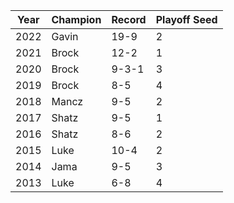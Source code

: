 Year|Champion|Record|Playoff Seed
----|--------|------|------------
2022|Gavin|19-9|2
2021|Brock|12-2|1
2020|Brock|9-3-1|3
2019|Brock|8-5|4
2018|Mancz|9-5|2
2017|Shatz|9-5|1
2016|Shatz|8-6|2
2015|Luke|10-4|2
2014|Jama|9-5|3
2013|Luke|6-8|4
